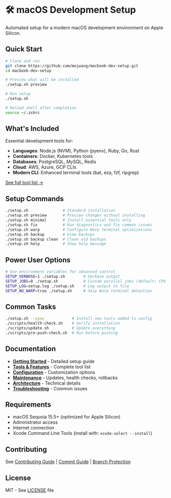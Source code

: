 # 🛠️ macOS Development Setup

Automated setup for a modern macOS development environment on Apple Silicon.

## Quick Start

```bash
# Clone and run
git clone https://github.com/mojwang/macbook-dev-setup.git
cd macbook-dev-setup

# Preview what will be installed
./setup.sh preview

# Run setup
./setup.sh

# Reload shell after completion
source ~/.zshrc
```

## What's Included

Essential development tools for:
- **Languages**: Node.js (NVM), Python (pyenv), Ruby, Go, Rust
- **Containers**: Docker, Kubernetes tools
- **Databases**: PostgreSQL, MySQL, Redis
- **Cloud**: AWS, Azure, GCP CLIs
- **Modern CLI**: Enhanced terminal tools (bat, eza, fzf, ripgrep)

[See full tool list →](docs/tools.md)

## Setup Commands

```bash
./setup.sh               # Standard installation
./setup.sh preview       # Preview changes without installing
./setup.sh minimal       # Install essential tools only
./setup.sh fix           # Run diagnostics and fix common issues
./setup.sh warp          # Configure Warp terminal optimizations
./setup.sh backup        # View backups
./setup.sh backup clean  # Clean old backups
./setup.sh help          # Show help message
```

## Power User Options

```bash
# Use environment variables for advanced control
SETUP_VERBOSE=1 ./setup.sh        # Verbose output
SETUP_JOBS=8 ./setup.sh           # Custom parallel jobs (default: CPU count)
SETUP_LOG=setup.log ./setup.sh    # Log output to file
SETUP_NO_WARP=true ./setup.sh     # Skip Warp terminal detection
```

## Common Tasks

```bash
./setup.sh --sync            # Install new tools added to config
./scripts/health-check.sh    # Verify installation
./scripts/update.sh          # Update everything
./scripts/pre-push-check.sh  # Run before pushing
```

## Documentation

- [**Getting Started**](docs/getting-started.md) - Detailed setup guide
- [**Tools & Features**](docs/tools.md) - Complete tool list
- [**Configuration**](docs/configuration.md) - Customization options
- [**Maintenance**](docs/maintenance.md) - Updates, health checks, rollbacks
- [**Architecture**](docs/architecture.md) - Technical details
- [**Troubleshooting**](docs/troubleshooting.md) - Common issues

## Requirements

- macOS Sequoia 15.5+ (optimized for Apple Silicon)
- Administrator access
- Internet connection
- Xcode Command Line Tools (install with: `xcode-select --install`)

## Contributing

See [Contributing Guide](CONTRIBUTING.md) | [Commit Guide](docs/commit-guide.md) | [Branch Protection](docs/branch-protection.md)

## License

MIT - See [LICENSE](LICENSE) file